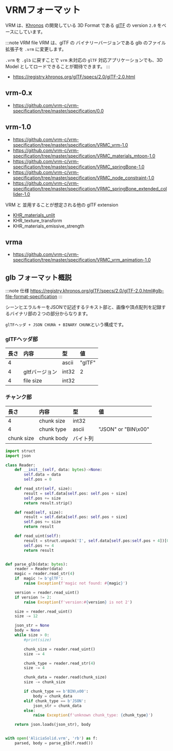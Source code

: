 # VRMフォーマット

VRM は、[Khronos](https://www.khronos.org/) の開発している 3D Format である [glTF](https://www.khronos.org/Gltf) の version `2.0` をベースにしています。

:::note VRM file
VRM は、glTF の バイナリーバージョンである glb のファイル拡張子を `.vrm` に変更します。

`.vrm` を `.glb` に戻すことで `vrm` 未対応の `glTF` 対応アプリケーションでも、3D Model としてロードできることが期待できます。
:::

- https://registry.khronos.org/glTF/specs/2.0/glTF-2.0.html

## vrm-0.x

- https://github.com/vrm-c/vrm-specification/tree/master/specification/0.0

## vrm-1.0

- https://github.com/vrm-c/vrm-specification/tree/master/specification/VRMC_vrm-1.0
- https://github.com/vrm-c/vrm-specification/tree/master/specification/VRMC_materials_mtoon-1.0
- https://github.com/vrm-c/vrm-specification/tree/master/specification/VRMC_springBone-1.0
- https://github.com/vrm-c/vrm-specification/tree/master/specification/VRMC_node_constraint-1.0
- https://github.com/vrm-c/vrm-specification/tree/master/specification/VRMC_springBone_extended_collider-1.0

VRM と 並用することが想定される他の glTF extension

- [KHR_materials_unlit](https://github.com/KhronosGroup/glTF/blob/main/extensions/2.0/Khronos/KHR_materials_unlit/README.md)
- KHR_texture_transform
- KHR_materials_emissive_strength

## vrma

- https://github.com/vrm-c/vrm-specification/tree/master/specification/VRMC_vrm_animation-1.0

## glb フォーマット概説

:::note 仕様
https://registry.khronos.org/glTF/specs/2.0/glTF-2.0.html#glb-file-format-specification
:::

シーンヒエラルキーをJSONで記述するテキスト部と、画像や頂点配列を記録するバイナリ部の２つの部分からなります。

`glTFヘッダ + JSON CHUNk + BINARY CHUNK`という構成です。

### glTFヘッダ部

| 長さ | 内容           | 型    | 値     |
| :--- | :------------- | :---- | :----- |
| 4    |                | ascii | "glTF" |
| 4    | gltfバージョン | int32 | 2      |
| 4    | file size      | int32 |        |

### チャンク部

| 長さ       | 内容       | 型       | 値                  |
| :--------- | :--------- | :------- | :------------------ |
| 4          | chunk size | int32    |                     |
| 4          | chunk type | ascii    | "JSON" or "BIN\x00" |
| chunk size | chunk body | バイト列 |                     |

```python title="python3によるパース例"
import struct
import json

class Reader:
    def __init__(self, data: bytes)->None:
        self.data = data
        self.pos = 0

    def read_str(self, size):
        result = self.data[self.pos: self.pos + size]
        self.pos += size
        return result.strip()

    def read(self, size):
        result = self.data[self.pos: self.pos + size]
        self.pos += size
        return result

    def read_uint(self):
        result = struct.unpack('I', self.data[self.pos:self.pos + 4])[0]
        self.pos += 4
        return result


def parse_glb(data: bytes):
    reader = Reader(data)
    magic = reader.read_str(4)
    if  magic != b'glTF':
        raise Exception(f'magic not found: #{magic}')

    version = reader.read_uint()
    if version != 2:
        raise Exception(f'version:#{version} is not 2')

    size = reader.read_uint()
    size -= 12

    json_str = None
    body = None
    while size > 0:
        #print(size)

        chunk_size = reader.read_uint()
        size -= 4

        chunk_type = reader.read_str(4)
        size -= 4

        chunk_data = reader.read(chunk_size)
        size -= chunk_size

        if chunk_type == b'BIN\x00':
            body = chunk_data
        elif chunk_type == b'JSON':
            json_str = chunk_data
        else:
            raise Exception(f'unknown chunk_type: {chunk_type}')

    return json.loads(json_str), body


with open('AliciaSolid.vrm', 'rb') as f:
    parsed, body = parse_glb(f.read())
```
